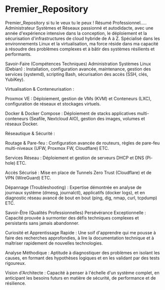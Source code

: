 # Premier_Repository
Premier_Repository si tu le veux tu le peux ! 
Résumé Professionnel.....
Administrateur Systèmes et Réseaux passionné et autodidacte, avec une année d'expérience intensive dans la conception, le déploiement et la sécurisation d'infrastructures de cloud hybride de A à Z. Spécialisé dans les environnements Linux et la virtualisation, ma force réside dans ma capacité à résoudre des problèmes complexes et à bâtir des systèmes résilients et performants.

Savoir-Faire (Compétences Techniques)
Administration Systèmes Linux (Debian) : Installation, configuration avancée, maintenance, gestion des services (systemd), scripting Bash, sécurisation des accès (SSH, clés, YubiKey).

Virtualisation & Conteneurisation :

Proxmox VE : Déploiement, gestion de VMs (KVM) et Conteneurs (LXC), configuration de réseaux et stockages virtuels.

Docker & Docker Compose : Déploiement de stacks applicatives multi-conteneurs (Seafile, Nextcloud AIO), gestion des images, volumes et réseaux Docker.

Réseautique & Sécurité :

Routage & Pare-feu : Configuration avancée de routeurs, règles de pare-feu multi-niveaux (UFW, Proxmox FW, Cloudflare) ETC.

Services Réseau : Déploiement et gestion de serveurs DHCP et DNS (Pi-hole) ETC.

Accès Sécurisé : Mise en place de Tunnels Zero Trust (Cloudflare) et de VPN (WireGuard) ETC.

Dépannage (Troubleshooting) : Expertise démontrée en analyse de journaux système (dmesg, journalctl), applicatifs (docker logs), et en diagnostic réseau avancé de bout en bout (ping, dig, nmap, curl, tcpdump) ETC.

Savoir-Être (Qualités Professionnelles)
Persévérance Exceptionnelle : Capacité prouvée à surmonter des défis techniques complexes et persistants sans jamais abandonner.

Curiosité et Apprentissage Rapide : Une soif d'apprendre qui me pousse à faire des recherches approfondies, à lire la documentation technique et à maîtriser rapidement de nouvelles technologies.

Analyse Méthodique : Aptitude à diagnostiquer des problèmes en isolant les causes, en formant des hypothèses logiques et en les validant par des tests rigoureux.

Vision d'Architecte : Capacité à penser à l'échelle d'un système complet, en anticipant les besoins futurs en matière de sécurité, de performance et de résilience.
